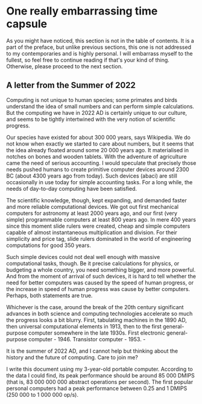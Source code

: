 # One really embarrassing time capsule

As you might have noticed, this section is not in the table of contents. It is a part of the preface, but unlike previous sections, this one is not addressed to my contemporaries and is highly personal. I will embarrass myself to the fullest, so feel free to continue reading if that's your kind of thing. Otherwise, please proceed to the next section.

## A letter from the Summer of 2022

Computing is not unique to human species; some primates and birds understand the idea of small numbers and can perform simple calculations. But the computing we have in 2022 AD is certainly unique to our culture, and seems to be tightly intertwined with the very notion of scientific progress.

Our species have existed for about 300 000 years, says Wikipedia. We do not know when exactly we started to care about numbers, but it seems that the idea already floated around some 20 000 years ago. It materialised in notches on bones and wooden tablets. With the adventure of agriculture came the need of serious accounting. I would speculate that precisely those needs pushed humans to create primitive computer devices around 2300 BC (about 4300 years ago from today). Such devices (abaci) are still occasionally in use today for simple accounting tasks. For a long while, the needs of day-to-day computing have been satisfied.

The scientific knowledge, though, kept expanding, and demanded faster and more reliable computational devices. We got out first mechanical computers for astronomy at least 2000 years ago, and our first (very simple) programmable computers at least 800 years ago. In mere 400 years since this moment slide rulers were created, cheap and simple computers capable of almost instantaneous multiplication and division. For their simplicity and price tag, slide rulers dominated in the world of engineering computations for good 350 years.

Such simple devices could not deal well enough with massive computational tasks, though. Be it precise calculations for physics, or budgeting a whole country, you need something bigger, and more powerful. And from the moment of arrival of such devices, it is hard to tell whether the need for better computers was caused by the speed of human progress, or the increase in speed of human progress was cause by better computers. Perhaps, both statements are true.

Whichever is the case, around the break of the 20th century significant advances in both science and computing technologies accelerate so much the progress looks a bit blurry. First, tabulating machines in the 1890 AD, then universal computational elements in 1913, then to the first general-purpose computer somewhere in the late 1930s. First electronic general-purpose computer - 1946. Transistor computer - 1953. -  




It is the summer of 2022 AD, and I cannot help but thinking about the history and the future of computing. Care to join me?



I write this document using my 3-year-old portable computer. According to the data I could find, its peak performance should be around 85 000 DMIPS (that is, 83 000 000 000 abstract operations per second). The first popular personal computers had a peak performance between 0.25 and 1 DMIPS (250 000 to 1 000 000 op/s).

